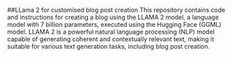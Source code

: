 ##LLama 2 for customised blog post creation
This repository contains code and instructions for creating a blog using the LLAMA 2 model, a language model with 7 billion parameters, executed using the Hugging Face (GGML) model. LLAMA 2 is a powerful natural language processing (NLP) model capable of generating coherent and contextually relevant text, making it suitable for various text generation tasks, including blog post creation.
